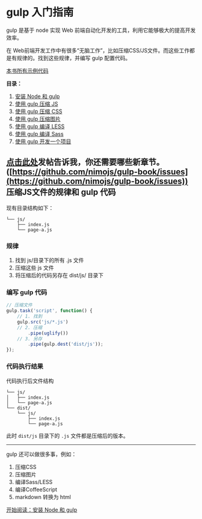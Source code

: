 gulp 入门指南
===========

gulp 是基于 node 实现 Web 前端自动化开发的工具，利用它能够极大的提高开发效率。

在 Web前端开发工作中有很多“无脑工作”，比如压缩CSS/JS文件。而这些工作都是有规律的。找到这些规律，并编写 gulp 配置代码。

[本书所有示例代码](demo/) 

**目录：**

1. [安装 Node 和 gulp](chapter1.md)
2. [使用 gulp 压缩 JS](chapter2.md)
3. [使用 gulp 压缩 CSS](chapter3.md)
4. [使用 gulp 压缩图片](chapter4.md)
5. [使用 gulp 编译 LESS](chapter5.md)
6. [使用 gulp 编译 Sass](chapter6.md)
7. [使用 gulp 开发一个项目](chapter7.md)

[点击此处](https://github.com/nimojs/gulp-book/issues)发帖告诉我，你还需要哪些新章节。([https://github.com/nimojs/gulp-book/issues](https://github.com/nimojs/gulp-book/issues))
压缩JS文件的规律和 gulp 代码
------------------------

现有目录结构如下：

```
└── js/
    ├── index.js
    └── page-a.js
```

### 规律

1. 找到 js/目录下的所有 .js 文件
2. 压缩这些 js 文件
3. 将压缩后的代码另存在 dist/js/ 目录下

### 编写 gulp 代码

```js
// 压缩文件
gulp.task('script', function() {
    // 1. 找到
    gulp.src('js/*.js')
    // 2. 压缩
        .pipe(uglify())
    // 3. 另存
        .pipe(gulp.dest('dist/js'));
});
```

### 代码执行结果

代码执行后文件结构

```
└── js/
│   ├── index.js
│   └── page-a.js
└── dist/
    └── js/
        ├── index.js
        └── page-a.js
```

此时 `dist/js` 目录下的 `.js` 文件都是压缩后的版本。

----------------

gulp 还可以做很多事，例如：

1. 压缩CSS
2. 压缩图片
3. 编译Sass/LESS
4. 编译CoffeeScript
5. markdown 转换为 html

[开始阅读：安装 Node 和 gulp](chapter1.md)